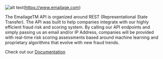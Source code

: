 [logo]: https://emailage.com/Content/Images/logo.svg "Emailage Logo"

![alt text][logo](https://www.emailage.com)

The EmailageTM API is organized around REST (Representational State Transfer). The API was built to help companies integrate with our highly efficient fraud risk and scoring system. By calling our API endpoints and simply passing us an email and/or IP Address, companies will be provided with real-time risk scoring assessments based around machine learning and proprietary algorithms that evolve with new fraud trends.

Check out our [Documentation](docs/main.md)